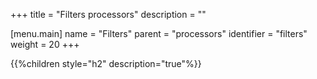 +++
title = "Filters processors"
description = ""

[menu.main]
name = "Filters"
parent = "processors"
identifier = "filters"
weight = 20
+++

{{%children style="h2" description="true"%}}